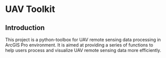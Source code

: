 # UAV Toolkit

## Introduction

This project is a python-toolbox for UAV remote sensing data processing
in ArcGIS Pro environment. It is aimed at providing a series of functions
to help users process and visualize UAV remote sensing data more efficiently.